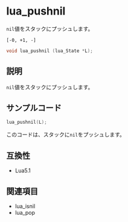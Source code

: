 # lua_pushnil

`nil`値をスタックにプッシュします。

`[-0, +1, -]`

```c
void lua_pushnil (lua_State *L);
```

## 説明

`nil`値をスタックにプッシュします。

## サンプルコード

```c
lua_pushnil(L);
```

このコードは、スタックに`nil`をプッシュします。

## 互換性

- Lua5.1

## 関連項目

- lua_isnil
- lua_pop